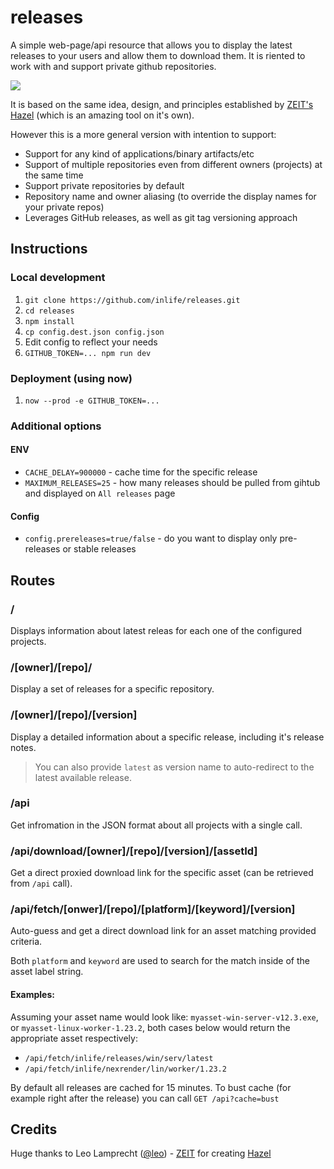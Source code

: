 # releases


A simple web-page/api resource that allows you to display the latest releases to your users and allow them to download them.
It is riented to work with and support private github repositories.

![](https://user-images.githubusercontent.com/2182108/65677990-3ce81800-e05b-11e9-8750-4e116048d3e0.png)

It is based on the same idea, design, and principles established by [ZEIT's Hazel](https://github.com/zeit/hazel/) (which is an amazing tool on it's own).

However this is a more general version with intention to support:

* Support for any kind of applications/binary artifacts/etc
* Support of multiple repositories even from different owners (projects) at the same time
* Support private repositories by default
* Repository name and owner aliasing (to override the display names for your private repos)
* Leverages GitHub releases, as well as git tag versioning approach

## Instructions

### Local development

1. `git clone https://github.com/inlife/releases.git`
2. `cd releases`
2. `npm install`
3. `cp config.dest.json config.json`
4. Edit config to reflect your needs
5. `GITHUB_TOKEN=... npm run dev`

### Deployment (using now)

1. `now --prod -e GITHUB_TOKEN=...`

### Additional options

#### ENV
* `CACHE_DELAY=900000` - cache time for the specific release
* `MAXIMUM_RELEASES=25` - how many releases should be pulled from gihtub and displayed on `All releases` page

#### Config
* `config.prereleases=true/false` - do you want to display only pre-releases or stable releases

## Routes

### /

Displays information about latest releas for each one of the configured projects.

### /[owner]/[repo]/

Display a set of releases for a specific repository.

### /[owner]/[repo]/[version]

Display a detailed information about a specific release, including it's release notes.

> You can also provide `latest` as version name to auto-redirect to the latest available release.

### /api

Get infromation in the JSON format about all projects with a single call.

### /api/download/[owner]/[repo]/[version]/[assetId]

Get a direct proxied download link for the specific asset (can be retrieved from `/api` call).

### /api/fetch/[onwer]/[repo]/[platform]/[keyword]/[version]

Auto-guess and get a direct download link for an asset matching provided criteria.

Both `platform` and `keyword` are used to search for the match inside of the asset label string.

#### Examples:

Assuming your asset name would look like: `myasset-win-server-v12.3.exe`, or `myasset-linux-worker-1.23.2`, both cases below would return the appropriate asset respectively:

* `/api/fetch/inlife/releases/win/serv/latest`
* `/api/fetch/inlife/nexrender/lin/worker/1.23.2`

By default all releases are cached for 15 minutes. To bust cache (for example right after the release) you can call `GET /api?cache=bust`

## Credits

Huge thanks to Leo Lamprecht ([@leo](https://github.com/leo)) - [ZEIT](https://zeit.co) for creating [Hazel](https://github.com/zeit/hazel/)

